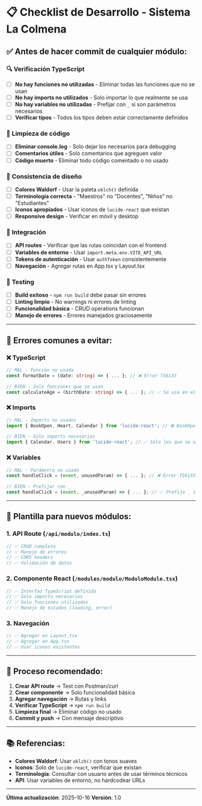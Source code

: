# 📋 Checklist de Desarrollo - Sistema La Colmena

## ✅ Antes de hacer commit de cualquier módulo:

### 🔍 **Verificación TypeScript**
- [ ] **No hay funciones no utilizadas** - Eliminar todas las funciones que no se usan
- [ ] **No hay imports no utilizados** - Solo importar lo que realmente se usa
- [ ] **No hay variables no utilizadas** - Prefijar con `_` si son parámetros necesarios
- [ ] **Verificar tipos** - Todos los tipos deben estar correctamente definidos

### 🧹 **Limpieza de código**
- [ ] **Eliminar console.log** - Solo dejar los necesarios para debugging
- [ ] **Comentarios útiles** - Solo comentarios que agreguen valor
- [ ] **Código muerto** - Eliminar todo código comentado o no usado

### 🎨 **Consistencia de diseño**
- [ ] **Colores Waldorf** - Usar la paleta `oklch()` definida
- [ ] **Terminología correcta** - "Maestros" no "Docentes", "Niños" no "Estudiantes"
- [ ] **Iconos apropiados** - Usar iconos de `lucide-react` que existan
- [ ] **Responsive design** - Verificar en móvil y desktop

### 🔗 **Integración**
- [ ] **API routes** - Verificar que las rutas coincidan con el frontend
- [ ] **Variables de entorno** - Usar `import.meta.env.VITE_API_URL`
- [ ] **Tokens de autenticación** - Usar `authToken` consistentemente
- [ ] **Navegación** - Agregar rutas en App.tsx y Layout.tsx

### 🧪 **Testing**
- [ ] **Build exitoso** - `npm run build` debe pasar sin errores
- [ ] **Linting limpio** - No warnings ni errores de linting
- [ ] **Funcionalidad básica** - CRUD operations funcionan
- [ ] **Manejo de errores** - Errores manejados graciosamente

---

## 🚨 **Errores comunes a evitar:**

### ❌ **TypeScript**
```typescript
// MAL - Función no usada
const formatDate = (date: string) => { ... }; // ❌ Error TS6133

// BIEN - Solo funciones que se usan
const calculateAge = (birthDate: string) => { ... }; // ✅ Se usa en el JSX
```

### ❌ **Imports**
```typescript
// MAL - Imports no usados
import { BookOpen, Heart, Calendar } from 'lucide-react'; // ❌ BookOpen y Heart no se usan

// BIEN - Solo imports necesarios
import { Calendar, Users } from 'lucide-react'; // ✅ Solo los que se usan
```

### ❌ **Variables**
```typescript
// MAL - Parámetro no usado
const handleClick = (event, unusedParam) => { ... }; // ❌ Error TS6133

// BIEN - Prefijar con _
const handleClick = (event, _unusedParam) => { ... }; // ✅ Prefijo _ indica intencional
```

---

## 📝 **Plantilla para nuevos módulos:**

### 1. **API Route** (`/api/modulo/index.ts`)
```typescript
// ✅ CRUD completo
// ✅ Manejo de errores
// ✅ CORS headers
// ✅ Validación de datos
```

### 2. **Componente React** (`/modules/modulo/ModuloModule.tsx`)
```typescript
// ✅ Interfaz TypeScript definida
// ✅ Solo imports necesarios
// ✅ Solo funciones utilizadas
// ✅ Manejo de estados (loading, error)
```

### 3. **Navegación**
```typescript
// ✅ Agregar en Layout.tsx
// ✅ Agregar en App.tsx
// ✅ Usar iconos existentes
```

---

## 🔄 **Proceso recomendado:**

1. **Crear API route** → Test con Postman/curl
2. **Crear componente** → Solo funcionalidad básica
3. **Agregar navegación** → Rutas y links
4. **Verificar TypeScript** → `npm run build`
5. **Limpieza final** → Eliminar código no usado
6. **Commit y push** → Con mensaje descriptivo

---

## 📚 **Referencias:**

- **Colores Waldorf**: Usar `oklch()` con tonos suaves
- **Iconos**: Solo de `lucide-react`, verificar que existan
- **Terminología**: Consultar con usuario antes de usar términos técnicos
- **API**: Usar variables de entorno, no hardcodear URLs

---

**Última actualización**: 2025-10-16
**Versión**: 1.0
